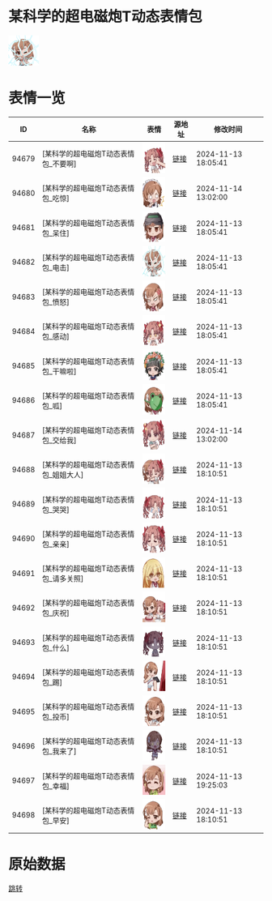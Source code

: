 # 某科学的超电磁炮T动态表情包

<img src="./cover.png" height="60" alt="cover" />

# 表情一览

|ID|名称|表情|源地址|修改时间|
|----|----|----|----|----|
|94679|[某科学的超电磁炮T动态表情包_不要啊]|<img src="./pic/094679_%5B某科学的超电磁炮T动态表情包_不要啊%5D.gif" height="60" alt="不要啊"/>|[链接](https://i0.hdslb.com/bfs/emote/289caac4580121a7843dbd0f9ee935efb2a8e256.gif)|2024-11-13 18:05:41|
|94680|[某科学的超电磁炮T动态表情包_吃惊]|<img src="./pic/094680_%5B某科学的超电磁炮T动态表情包_吃惊%5D.gif" height="60" alt="吃惊"/>|[链接](https://i0.hdslb.com/bfs/emote/2309fd251a8c2e696d3d883fe5e1cb2adabf2b27.gif)|2024-11-14 13:02:00|
|94681|[某科学的超电磁炮T动态表情包_呆住]|<img src="./pic/094681_%5B某科学的超电磁炮T动态表情包_呆住%5D.gif" height="60" alt="呆住"/>|[链接](https://i0.hdslb.com/bfs/emote/a37276309ecc68cf1defcf061a29cee58c721ffb.gif)|2024-11-13 18:05:41|
|94682|[某科学的超电磁炮T动态表情包_电击]|<img src="./pic/094682_%5B某科学的超电磁炮T动态表情包_电击%5D.gif" height="60" alt="电击"/>|[链接](https://i0.hdslb.com/bfs/emote/82ac4dc781095f8ebfae10fa9a7c11c2ed4a9038.gif)|2024-11-13 18:05:41|
|94683|[某科学的超电磁炮T动态表情包_愤怒]|<img src="./pic/094683_%5B某科学的超电磁炮T动态表情包_愤怒%5D.gif" height="60" alt="愤怒"/>|[链接](https://i0.hdslb.com/bfs/emote/b3e5bab6e120774d0e619c06b89046de289fa4b7.gif)|2024-11-13 18:05:41|
|94684|[某科学的超电磁炮T动态表情包_感动]|<img src="./pic/094684_%5B某科学的超电磁炮T动态表情包_感动%5D.gif" height="60" alt="感动"/>|[链接](https://i0.hdslb.com/bfs/emote/5a0ddc4092beb936d06cf1b06df865f4da9683dc.gif)|2024-11-13 18:05:41|
|94685|[某科学的超电磁炮T动态表情包_干嘛啦]|<img src="./pic/094685_%5B某科学的超电磁炮T动态表情包_干嘛啦%5D.gif" height="60" alt="干嘛啦"/>|[链接](https://i0.hdslb.com/bfs/emote/d504a3f1c50275fdf2a21e6d837c6c3b0bf5faa7.gif)|2024-11-13 18:05:41|
|94686|[某科学的超电磁炮T动态表情包_呱]|<img src="./pic/094686_%5B某科学的超电磁炮T动态表情包_呱%5D.gif" height="60" alt="呱"/>|[链接](https://i0.hdslb.com/bfs/emote/3ca3cec21be102f88b85f7b13ea6ab56829d0536.gif)|2024-11-13 18:05:41|
|94687|[某科学的超电磁炮T动态表情包_交给我]|<img src="./pic/094687_%5B某科学的超电磁炮T动态表情包_交给我%5D.gif" height="60" alt="交给我"/>|[链接](https://i0.hdslb.com/bfs/emote/9787df50ae3afeeb8b0178cfcf28b7ea6eb7d3ac.gif)|2024-11-14 13:02:00|
|94688|[某科学的超电磁炮T动态表情包_姐姐大人]|<img src="./pic/094688_%5B某科学的超电磁炮T动态表情包_姐姐大人%5D.gif" height="60" alt="姐姐大人"/>|[链接](https://i0.hdslb.com/bfs/emote/d52e2d00b56b193bb58256aec317dac8e333e0d3.gif)|2024-11-13 18:10:51|
|94689|[某科学的超电磁炮T动态表情包_哭哭]|<img src="./pic/094689_%5B某科学的超电磁炮T动态表情包_哭哭%5D.gif" height="60" alt="哭哭"/>|[链接](https://i0.hdslb.com/bfs/emote/814a3ec141f28e8560f882967fef95c66b691dae.gif)|2024-11-13 18:10:51|
|94690|[某科学的超电磁炮T动态表情包_亲亲]|<img src="./pic/094690_%5B某科学的超电磁炮T动态表情包_亲亲%5D.gif" height="60" alt="亲亲"/>|[链接](https://i0.hdslb.com/bfs/emote/f29e63330776804c7cb4e33fdc6a4ae299d19d14.gif)|2024-11-13 18:10:51|
|94691|[某科学的超电磁炮T动态表情包_请多关照]|<img src="./pic/094691_%5B某科学的超电磁炮T动态表情包_请多关照%5D.gif" height="60" alt="请多关照"/>|[链接](https://i0.hdslb.com/bfs/emote/5b43daf7b03257dd92c4c4f69f9ae39f5b1edc1d.gif)|2024-11-13 18:10:51|
|94692|[某科学的超电磁炮T动态表情包_庆祝]|<img src="./pic/094692_%5B某科学的超电磁炮T动态表情包_庆祝%5D.gif" height="60" alt="庆祝"/>|[链接](https://i0.hdslb.com/bfs/emote/76f1cd1d049a9e8692fdb0c58a6f726ffaad43e9.gif)|2024-11-13 18:10:51|
|94693|[某科学的超电磁炮T动态表情包_什么]|<img src="./pic/094693_%5B某科学的超电磁炮T动态表情包_什么%5D.gif" height="60" alt="什么"/>|[链接](https://i0.hdslb.com/bfs/emote/a87e6ce3faf92b427543be657cb72d5dc8e85a3d.gif)|2024-11-13 18:10:51|
|94694|[某科学的超电磁炮T动态表情包_踢]|<img src="./pic/094694_%5B某科学的超电磁炮T动态表情包_踢%5D.gif" height="60" alt="踢"/>|[链接](https://i0.hdslb.com/bfs/emote/c6b751217e3d8fa46f1334de210d80e805e374f5.gif)|2024-11-13 18:10:51|
|94695|[某科学的超电磁炮T动态表情包_投币]|<img src="./pic/094695_%5B某科学的超电磁炮T动态表情包_投币%5D.gif" height="60" alt="投币"/>|[链接](https://i0.hdslb.com/bfs/emote/bd8240565edbb832e7ff38fa120f1c57db25147a.gif)|2024-11-13 18:10:51|
|94696|[某科学的超电磁炮T动态表情包_我来了]|<img src="./pic/094696_%5B某科学的超电磁炮T动态表情包_我来了%5D.gif" height="60" alt="我来了"/>|[链接](https://i0.hdslb.com/bfs/emote/c9b3b5ce83880c4206483b70783274f75c50fd6d.gif)|2024-11-13 18:10:51|
|94697|[某科学的超电磁炮T动态表情包_幸福]|<img src="./pic/094697_%5B某科学的超电磁炮T动态表情包_幸福%5D.gif" height="60" alt="幸福"/>|[链接](https://i0.hdslb.com/bfs/emote/1785e15551c783d6c0195dcc37575fc7f13e7eef.gif)|2024-11-13 19:25:03|
|94698|[某科学的超电磁炮T动态表情包_早安]|<img src="./pic/094698_%5B某科学的超电磁炮T动态表情包_早安%5D.gif" height="60" alt="早安"/>|[链接](https://i0.hdslb.com/bfs/emote/a9b68b747f9566c3d79d3bb3ea785ebdb46ca9c9.gif)|2024-11-13 18:10:51|

# 原始数据

[跳转](./raw.json)

